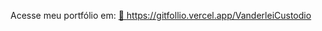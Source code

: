 
Acesse meu portfólio em: 
<a href="https://gitfollio.vercel.app/VanderleiCustodio"> 🔗
  https://gitfollio.vercel.app/VanderleiCustodio
</a>

<!-- GitFolio:start
{
  "gitfolio": "on",
  "name": "Vanderlei CUSTODIO",
  "email": "vanderleicustodiods@gmail.com",
  "tagline": "",
  "avatar_url": "https://avatars.githubusercontent.com/u/214047199?v=4",
  "website": "",
  "githubUser": "VanderleiCustodio",
  "linkedinUser": "",
  "about": "",
  "showStars": true,
  "showFollowers": true,
  "followers": 0,
  "following": 0,
  "themeId": "dark",
  "tech": [
  "python",
  "langchain",
  "open ai"
],
  "projects": []
}
GitFolio:end -->
  
